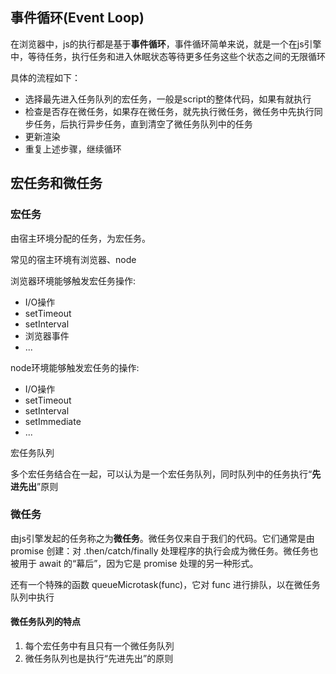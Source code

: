 
## 事件循环(Event Loop)
在浏览器中，js的执行都是基于**事件循环**，事件循环简单来说，就是一个在js引擎中，等待任务，执行任务和进入休眠状态等待更多任务这些个状态之间的无限循环

具体的流程如下：
* 选择最先进入任务队列的宏任务，一般是script的整体代码，如果有就执行
* 检查是否存在微任务，如果存在微任务，就先执行微任务，微任务中先执行同步任务，后执行异步任务，直到清空了微任务队列中的任务
* 更新渲染
* 重复上述步骤，继续循环

## 宏任务和微任务

### 宏任务
由宿主环境分配的任务，为宏任务。

常见的宿主环境有浏览器、node

浏览器环境能够触发宏任务操作:

* I/O操作
* setTimeout
* setInterval
* 浏览器事件
* ...

node环境能够触发宏任务的操作:
* I/O操作
* setTimeout
* setInterval
* setImmediate
* ...

宏任务队列

多个宏任务结合在一起，可以认为是一个宏任务队列，同时队列中的任务执行“**先进先出**”原则

### 微任务
由js引擎发起的任务称之为**微任务**。微任务仅来自于我们的代码。它们通常是由 promise 创建：对 .then/catch/finally 处理程序的执行会成为微任务。微任务也被用于 await 的“幕后”，因为它是 promise 处理的另一种形式。

还有一个特殊的函数 queueMicrotask(func)，它对 func 进行排队，以在微任务队列中执行

#### 微任务队列的特点
1. 每个宏任务中有且只有一个微任务队列
2. 微任务队列也是执行“先进先出”的原则
